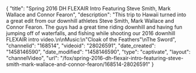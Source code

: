 {
    "title": "Spring 2016 DH FLEXAIR Intro Featuring Steve Smith, Mark Wallace and Connor Fearon",
    "description": "This trip to Hawaii turned into a great edit from our downhill athletes Steve Smith, Mark Wallace and Connor Fearon. The guys had a great time riding downhill and having fun jumping off of waterfalls, and fishing while shooting our 2016 downhill FLEXAIR intro video.\n\nMusic:\n\"Cloak of the Feathers\"\nThe Sword",
    "channelid": "168514",
    "videoid": "28026591",
    "date_created": "1458146590",
    "date_modified": "1458146590",
    "type": "captivate",
    "layout": "channelVideo",
    "url": "\/fox\/spring-2016-dh-flexair-intro-featuring-steve-smith-mark-wallace-and-connor-fearon\/168514-28026591"
}